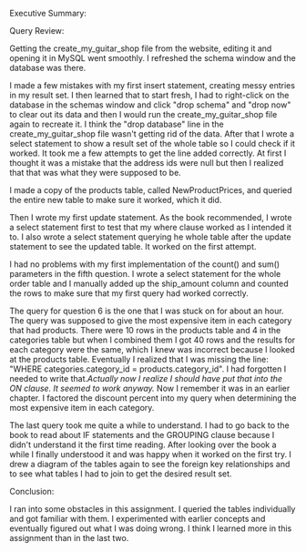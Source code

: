  Executive Summary:
 
 Query Review:
 
 Getting the create_my_guitar_shop file from the website, editing it and opening it in MySQL went smoothly. I refreshed the schema window and the database was there.
 
 I made a few mistakes with my first insert statement, creating messy entries in my result set. I then learned that to start fresh, I had to right-click on the database in the schemas window and click "drop schema" and "drop now" to clear out its data and then I would run the create_my_guitar_shop file again to recreate it. I think the "drop database" line in the create_my_guitar_shop file wasn't getting rid of the data. After that I wrote a select statement to show a result set of the whole table so I could check if it worked. It took me a few attempts to get the line added correctly. At first I thought it was a mistake that the address ids were null but then I realized that that was what they were supposed to be.
 
 I made a copy of the products table, called NewProductPrices, and queried the entire new table to make sure it worked, which it did.
 
 Then I wrote my first update statement. As the book recommended, I wrote a select statement first to test that my where clause worked as I intended it to. I also wrote a select statement querying he whole table after the update statement to see the updated table. It worked on the first attempt.
 
 I had no problems with my first implementation of the count() and sum() parameters in the fifth question. I wrote a select statement for the whole order table and I manually added up the ship_amount column and counted the rows to make sure that my first query had worked correctly.
 
 The query for question 6 is the one that I was stuck on for about an hour. The query was supposed to give the most expensive item in each category that had products. There were 10 rows in the products table and 4 in the categories table but when I combined them I got 40 rows and the results for each category were the same, which I knew was incorrect because I looked at the products table. Eventually I realized that I was missing the line: "WHERE categories.category_id = products.category_id". I had forgotten I needed to write that.*Actually now I realize I should have put that into the ON clause. It seemed to work anyway.*  Now I remember it was in an earlier chapter. I factored the discount percent into my query when determining the most expensive item in each category.
 
 The last query took me quite a while to understand. I had to go back to the book to read about IF statements and the GROUPING clause because I didn't understand it the first time reading. After looking over the book a while I finally understood it and was happy when it worked on the first try. I drew a diagram of the tables again to see the foreign key relationships and to see what tables I had to join to get the desired result set.
 
 
 Conclusion:
 
 I ran into some obstacles in this assignment. I queried the tables individually and got familiar with them. I experimented with earlier concepts and eventually figured out what I was doing wrong. I think I learned more in this assignment than in the last two. 
 
